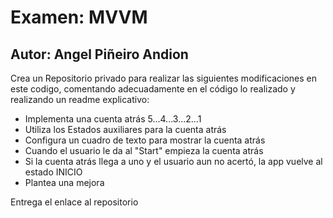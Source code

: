 # Examen: MVVM
## Autor: Angel Piñeiro Andion

Crea un Repositorio privado para realizar las siguientes modificaciones en este codigo, comentando adecuadamente en el código lo realizado y realizando un readme explicativo:

- Implementa una cuenta atrás 5...4...3...2...1
- Utiliza los Estados auxiliares para la cuenta atrás
- Configura un cuadro de texto para mostrar la cuenta atrás
- Cuando el usuario le da al "Start" empieza la cuenta atrás
- Si la cuenta atrás llega a uno y el usuario aun no acertó, la app vuelve al estado INICIO
- Plantea una mejora

Entrega el enlace al repositorio

